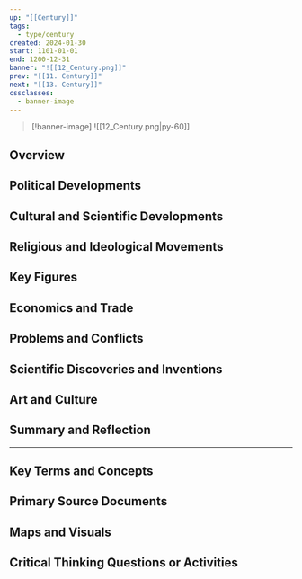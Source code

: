 ```yaml
---
up: "[[Century]]"
tags:
  - type/century
created: 2024-01-30
start: 1101-01-01
end: 1200-12-31
banner: "![[12_Century.png]]"
prev: "[[11. Century]]"
next: "[[13. Century]]"
cssclasses:
  - banner-image
---
```

>[!banner-image] ![[12_Century.png|py-60]]
>
## Overview
## Political Developments
## Cultural and Scientific Developments
## Religious and Ideological Movements
## Key Figures
## Economics and Trade
## Problems and Conflicts
## Scientific Discoveries and Inventions
## Art and Culture
## Summary and Reflection
---
## Key Terms and Concepts
## Primary Source Documents
## Maps and Visuals
## Critical Thinking Questions or Activities


